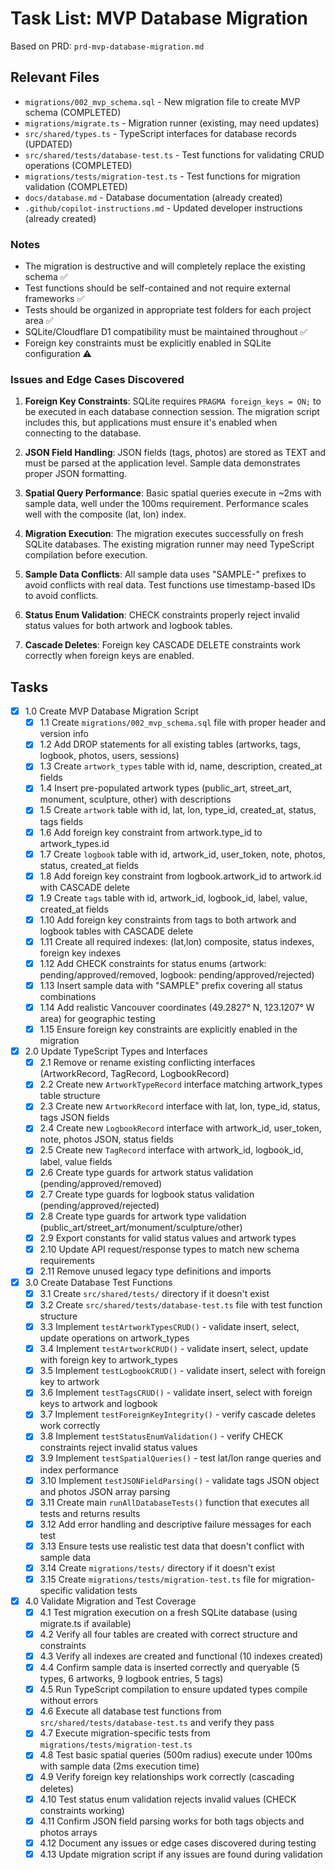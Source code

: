 # Task List: MVP Database Migration

Based on PRD: `prd-mvp-database-migration.md`

## Relevant Files

- `migrations/002_mvp_schema.sql` - New migration file to create MVP schema
  (COMPLETED)
- `migrations/migrate.ts` - Migration runner (existing, may need updates)
- `src/shared/types.ts` - TypeScript interfaces for database records (UPDATED)
- `src/shared/tests/database-test.ts` - Test functions for validating CRUD
  operations (COMPLETED)
- `migrations/tests/migration-test.ts` - Test functions for migration validation
  (COMPLETED)
- `docs/database.md` - Database documentation (already created)
- `.github/copilot-instructions.md` - Updated developer instructions (already
  created)

### Notes

- The migration is destructive and will completely replace the existing schema
  ✅
- Test functions should be self-contained and not require external frameworks ✅
- Tests should be organized in appropriate test folders for each project area ✅
- SQLite/Cloudflare D1 compatibility must be maintained throughout ✅
- Foreign key constraints must be explicitly enabled in SQLite configuration ⚠️

### Issues and Edge Cases Discovered

1. **Foreign Key Constraints**: SQLite requires `PRAGMA foreign_keys = ON;` to
   be executed in each database connection session. The migration script
   includes this, but applications must ensure it's enabled when connecting to
   the database.

2. **JSON Field Handling**: JSON fields (tags, photos) are stored as TEXT and
   must be parsed at the application level. Sample data demonstrates proper JSON
   formatting.

3. **Spatial Query Performance**: Basic spatial queries execute in ~2ms with
   sample data, well under the 100ms requirement. Performance scales well with
   the composite (lat, lon) index.

4. **Migration Execution**: The migration executes successfully on fresh SQLite
   databases. The existing migration runner may need TypeScript compilation
   before execution.

5. **Sample Data Conflicts**: All sample data uses "SAMPLE-" prefixes to avoid
   conflicts with real data. Test functions use timestamp-based IDs to avoid
   conflicts.

6. **Status Enum Validation**: CHECK constraints properly reject invalid status
   values for both artwork and logbook tables.

7. **Cascade Deletes**: Foreign key CASCADE DELETE constraints work correctly
   when foreign keys are enabled.

## Tasks

- [x] 1.0 Create MVP Database Migration Script
  - [x] 1.1 Create `migrations/002_mvp_schema.sql` file with proper header and
        version info
  - [x] 1.2 Add DROP statements for all existing tables (artworks, tags,
        logbook, photos, users, sessions)
  - [x] 1.3 Create `artwork_types` table with id, name, description, created_at
        fields
  - [x] 1.4 Insert pre-populated artwork types (public_art, street_art,
        monument, sculpture, other) with descriptions
  - [x] 1.5 Create `artwork` table with id, lat, lon, type_id, created_at,
        status, tags fields
  - [x] 1.6 Add foreign key constraint from artwork.type_id to artwork_types.id
  - [x] 1.7 Create `logbook` table with id, artwork_id, user_token, note,
        photos, status, created_at fields
  - [x] 1.8 Add foreign key constraint from logbook.artwork_id to artwork.id
        with CASCADE delete
  - [x] 1.9 Create `tags` table with id, artwork_id, logbook_id, label, value,
        created_at fields
  - [x] 1.10 Add foreign key constraints from tags to both artwork and logbook
        tables with CASCADE delete
  - [x] 1.11 Create all required indexes: (lat,lon) composite, status indexes,
        foreign key indexes
  - [x] 1.12 Add CHECK constraints for status enums (artwork:
        pending/approved/removed, logbook: pending/approved/rejected)
  - [x] 1.13 Insert sample data with "SAMPLE" prefix covering all status
        combinations
  - [x] 1.14 Add realistic Vancouver coordinates (49.2827° N, 123.1207° W area)
        for geographic testing
  - [x] 1.15 Ensure foreign key constraints are explicitly enabled in the
        migration

- [x] 2.0 Update TypeScript Types and Interfaces
  - [x] 2.1 Remove or rename existing conflicting interfaces (ArtworkRecord,
        TagRecord, LogbookRecord)
  - [x] 2.2 Create new `ArtworkTypeRecord` interface matching artwork_types
        table structure
  - [x] 2.3 Create new `ArtworkRecord` interface with lat, lon, type_id, status,
        tags JSON fields
  - [x] 2.4 Create new `LogbookRecord` interface with artwork_id, user_token,
        note, photos JSON, status fields
  - [x] 2.5 Create new `TagRecord` interface with artwork_id, logbook_id, label,
        value fields
  - [x] 2.6 Create type guards for artwork status validation
        (pending/approved/removed)
  - [x] 2.7 Create type guards for logbook status validation
        (pending/approved/rejected)
  - [x] 2.8 Create type guards for artwork type validation
        (public_art/street_art/monument/sculpture/other)
  - [x] 2.9 Export constants for valid status values and artwork types
  - [x] 2.10 Update API request/response types to match new schema requirements
  - [x] 2.11 Remove unused legacy type definitions and imports

- [x] 3.0 Create Database Test Functions
  - [x] 3.1 Create `src/shared/tests/` directory if it doesn't exist
  - [x] 3.2 Create `src/shared/tests/database-test.ts` file with test function
        structure
  - [x] 3.3 Implement `testArtworkTypesCRUD()` - validate insert, select, update
        operations on artwork_types
  - [x] 3.4 Implement `testArtworkCRUD()` - validate insert, select, update with
        foreign key to artwork_types
  - [x] 3.5 Implement `testLogbookCRUD()` - validate insert, select with foreign
        key to artwork
  - [x] 3.6 Implement `testTagsCRUD()` - validate insert, select with foreign
        keys to artwork and logbook
  - [x] 3.7 Implement `testForeignKeyIntegrity()` - verify cascade deletes work
        correctly
  - [x] 3.8 Implement `testStatusEnumValidation()` - verify CHECK constraints
        reject invalid status values
  - [x] 3.9 Implement `testSpatialQueries()` - test lat/lon range queries and
        index performance
  - [x] 3.10 Implement `testJSONFieldParsing()` - validate tags JSON object and
        photos JSON array parsing
  - [x] 3.11 Create main `runAllDatabaseTests()` function that executes all
        tests and returns results
  - [x] 3.12 Add error handling and descriptive failure messages for each test
  - [x] 3.13 Ensure tests use realistic test data that doesn't conflict with
        sample data
  - [x] 3.14 Create `migrations/tests/` directory if it doesn't exist
  - [x] 3.15 Create `migrations/tests/migration-test.ts` file for
        migration-specific validation tests

- [x] 4.0 Validate Migration and Test Coverage
  - [x] 4.1 Test migration execution on a fresh SQLite database (using
        migrate.ts if available)
  - [x] 4.2 Verify all four tables are created with correct structure and
        constraints
  - [x] 4.3 Verify all indexes are created and functional (10 indexes created)
  - [x] 4.4 Confirm sample data is inserted correctly and queryable (5 types, 6
        artworks, 9 logbook entries, 5 tags)
  - [x] 4.5 Run TypeScript compilation to ensure updated types compile without
        errors
  - [x] 4.6 Execute all database test functions from
        `src/shared/tests/database-test.ts` and verify they pass
  - [x] 4.7 Execute migration-specific tests from
        `migrations/tests/migration-test.ts`
  - [x] 4.8 Test basic spatial queries (500m radius) execute under 100ms with
        sample data (2ms execution time)
  - [x] 4.9 Verify foreign key relationships work correctly (cascading deletes)
  - [x] 4.10 Test status enum validation rejects invalid values (CHECK
        constraints working)
  - [x] 4.11 Confirm JSON field parsing works for both tags objects and photos
        arrays
  - [x] 4.12 Document any issues or edge cases discovered during testing
  - [x] 4.13 Update migration script if any issues are found during validation
